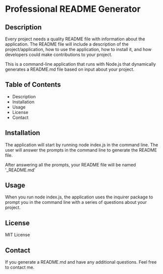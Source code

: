 # Professional README Generator

## Description

Every project needs a quality README file with information about the application. The README file will include a description of the project/application, how to use the application, how to install it, and how developers could make contributions to your project.

This is a command-line application that runs with Node.js that dynamically generates a README.md file based on input about your project.

## Table of Contents

- Description
- Installation
- Usage
- License
- Contact

## Installation

The application will start by running node index.js in the command line. The user will answer the prompts in the command line to generate the README file.

After answering all the prompts, your README file will be named '_README.md'

## Usage

When you run node index.js, the application uses the inquirer package to prompt you in the command line with a series of questions about your project.

## License

MIT License

## Contact

If you generate a README.md and have any additional questions. Feel free to contact me.
